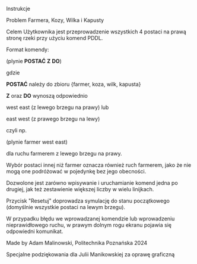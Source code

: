 Instrukcje

Problem Farmera, Kozy, Wilka i Kapusty

Celem Użytkownika jest przeprowadzenie wszystkich 4 postaci na prawą stronę rzeki przy użyciu komend PDDL.

Format komendy:

(plynie **POSTAĆ** **Z** **DO**)

gdzie

**POSTAĆ** należy do zbioru {farmer, koza, wilk, kapusta}

**Z** oraz **DO** wynoszą odpowiednio 

west east (z lewego brzegu na prawy) lub

east west (z prawego brzegu na lewy)

czyli np.

(plynie farmer west east)

dla ruchu farmerem z lewego brzegu na prawy.

Wybór postaci innej niż farmer oznacza również ruch farmerem, jako że nie mogą one podróżować w pojedynkę bez jego obecności.

Dozwolone jest zarówno wpisywanie i uruchamianie komend jedna po drugiej, jak też zestawienie większej liczby w wielu linijkach.

Przycisk "Resetuj" doprowadza symulację do stanu początkowego (domyślnie wszystkie postaci na lewym brzegu).

W przypadku błędu we wprowadzanej komendzie lub wprowadzeniu nieprawidłowego ruchu, w prawym dolnym rogu ekranu pojawia się odpowiedni komunikat.

Made by Adam Malinowski, Politechnika Poznańska 2024

Specjalne podziękowania dla Julii Manikowskiej za oprawę graficzną
